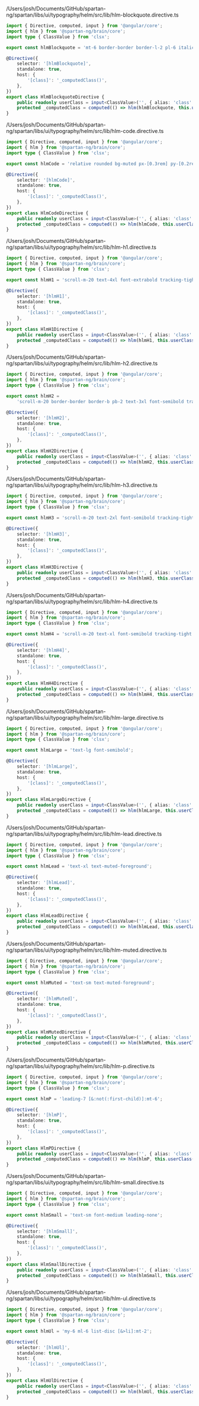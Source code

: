/Users/josh/Documents/GitHub/spartan-ng/spartan/libs/ui/typography/helm/src/lib/hlm-blockquote.directive.ts
```typescript
import { Directive, computed, input } from '@angular/core';
import { hlm } from '@spartan-ng/brain/core';
import type { ClassValue } from 'clsx';

export const hlmBlockquote = 'mt-6 border-border border-l-2 pl-6 italic';

@Directive({
	selector: '[hlmBlockquote]',
	standalone: true,
	host: {
		'[class]': '_computedClass()',
	},
})
export class HlmBlockquoteDirective {
	public readonly userClass = input<ClassValue>('', { alias: 'class' });
	protected _computedClass = computed(() => hlm(hlmBlockquote, this.userClass()));
}

```
/Users/josh/Documents/GitHub/spartan-ng/spartan/libs/ui/typography/helm/src/lib/hlm-code.directive.ts
```typescript
import { Directive, computed, input } from '@angular/core';
import { hlm } from '@spartan-ng/brain/core';
import type { ClassValue } from 'clsx';

export const hlmCode = 'relative rounded bg-muted px-[0.3rem] py-[0.2rem] font-mono text-sm font-semibold';

@Directive({
	selector: '[hlmCode]',
	standalone: true,
	host: {
		'[class]': '_computedClass()',
	},
})
export class HlmCodeDirective {
	public readonly userClass = input<ClassValue>('', { alias: 'class' });
	protected _computedClass = computed(() => hlm(hlmCode, this.userClass()));
}

```
/Users/josh/Documents/GitHub/spartan-ng/spartan/libs/ui/typography/helm/src/lib/hlm-h1.directive.ts
```typescript
import { Directive, computed, input } from '@angular/core';
import { hlm } from '@spartan-ng/brain/core';
import type { ClassValue } from 'clsx';

export const hlmH1 = 'scroll-m-20 text-4xl font-extrabold tracking-tight lg:text-5xl';

@Directive({
	selector: '[hlmH1]',
	standalone: true,
	host: {
		'[class]': '_computedClass()',
	},
})
export class HlmH1Directive {
	public readonly userClass = input<ClassValue>('', { alias: 'class' });
	protected _computedClass = computed(() => hlm(hlmH1, this.userClass()));
}

```
/Users/josh/Documents/GitHub/spartan-ng/spartan/libs/ui/typography/helm/src/lib/hlm-h2.directive.ts
```typescript
import { Directive, computed, input } from '@angular/core';
import { hlm } from '@spartan-ng/brain/core';
import type { ClassValue } from 'clsx';

export const hlmH2 =
	'scroll-m-20 border-border border-b pb-2 text-3xl font-semibold tracking-tight transition-colors first:mt-0';

@Directive({
	selector: '[hlmH2]',
	standalone: true,
	host: {
		'[class]': '_computedClass()',
	},
})
export class HlmH2Directive {
	public readonly userClass = input<ClassValue>('', { alias: 'class' });
	protected _computedClass = computed(() => hlm(hlmH2, this.userClass()));
}

```
/Users/josh/Documents/GitHub/spartan-ng/spartan/libs/ui/typography/helm/src/lib/hlm-h3.directive.ts
```typescript
import { Directive, computed, input } from '@angular/core';
import { hlm } from '@spartan-ng/brain/core';
import type { ClassValue } from 'clsx';

export const hlmH3 = 'scroll-m-20 text-2xl font-semibold tracking-tight';

@Directive({
	selector: '[hlmH3]',
	standalone: true,
	host: {
		'[class]': '_computedClass()',
	},
})
export class HlmH3Directive {
	public readonly userClass = input<ClassValue>('', { alias: 'class' });
	protected _computedClass = computed(() => hlm(hlmH3, this.userClass()));
}

```
/Users/josh/Documents/GitHub/spartan-ng/spartan/libs/ui/typography/helm/src/lib/hlm-h4.directive.ts
```typescript
import { Directive, computed, input } from '@angular/core';
import { hlm } from '@spartan-ng/brain/core';
import type { ClassValue } from 'clsx';

export const hlmH4 = 'scroll-m-20 text-xl font-semibold tracking-tight';

@Directive({
	selector: '[hlmH4]',
	standalone: true,
	host: {
		'[class]': '_computedClass()',
	},
})
export class HlmH4Directive {
	public readonly userClass = input<ClassValue>('', { alias: 'class' });
	protected _computedClass = computed(() => hlm(hlmH4, this.userClass()));
}

```
/Users/josh/Documents/GitHub/spartan-ng/spartan/libs/ui/typography/helm/src/lib/hlm-large.directive.ts
```typescript
import { Directive, computed, input } from '@angular/core';
import { hlm } from '@spartan-ng/brain/core';
import type { ClassValue } from 'clsx';

export const hlmLarge = 'text-lg font-semibold';

@Directive({
	selector: '[hlmLarge]',
	standalone: true,
	host: {
		'[class]': '_computedClass()',
	},
})
export class HlmLargeDirective {
	public readonly userClass = input<ClassValue>('', { alias: 'class' });
	protected _computedClass = computed(() => hlm(hlmLarge, this.userClass()));
}

```
/Users/josh/Documents/GitHub/spartan-ng/spartan/libs/ui/typography/helm/src/lib/hlm-lead.directive.ts
```typescript
import { Directive, computed, input } from '@angular/core';
import { hlm } from '@spartan-ng/brain/core';
import type { ClassValue } from 'clsx';

export const hlmLead = 'text-xl text-muted-foreground';

@Directive({
	selector: '[hlmLead]',
	standalone: true,
	host: {
		'[class]': '_computedClass()',
	},
})
export class HlmLeadDirective {
	public readonly userClass = input<ClassValue>('', { alias: 'class' });
	protected _computedClass = computed(() => hlm(hlmLead, this.userClass()));
}

```
/Users/josh/Documents/GitHub/spartan-ng/spartan/libs/ui/typography/helm/src/lib/hlm-muted.directive.ts
```typescript
import { Directive, computed, input } from '@angular/core';
import { hlm } from '@spartan-ng/brain/core';
import type { ClassValue } from 'clsx';

export const hlmMuted = 'text-sm text-muted-foreground';

@Directive({
	selector: '[hlmMuted]',
	standalone: true,
	host: {
		'[class]': '_computedClass()',
	},
})
export class HlmMutedDirective {
	public readonly userClass = input<ClassValue>('', { alias: 'class' });
	protected _computedClass = computed(() => hlm(hlmMuted, this.userClass()));
}

```
/Users/josh/Documents/GitHub/spartan-ng/spartan/libs/ui/typography/helm/src/lib/hlm-p.directive.ts
```typescript
import { Directive, computed, input } from '@angular/core';
import { hlm } from '@spartan-ng/brain/core';
import type { ClassValue } from 'clsx';

export const hlmP = 'leading-7 [&:not(:first-child)]:mt-6';

@Directive({
	selector: '[hlmP]',
	standalone: true,
	host: {
		'[class]': '_computedClass()',
	},
})
export class HlmPDirective {
	public readonly userClass = input<ClassValue>('', { alias: 'class' });
	protected _computedClass = computed(() => hlm(hlmP, this.userClass()));
}

```
/Users/josh/Documents/GitHub/spartan-ng/spartan/libs/ui/typography/helm/src/lib/hlm-small.directive.ts
```typescript
import { Directive, computed, input } from '@angular/core';
import { hlm } from '@spartan-ng/brain/core';
import type { ClassValue } from 'clsx';

export const hlmSmall = 'text-sm font-medium leading-none';

@Directive({
	selector: '[hlmSmall]',
	standalone: true,
	host: {
		'[class]': '_computedClass()',
	},
})
export class HlmSmallDirective {
	public readonly userClass = input<ClassValue>('', { alias: 'class' });
	protected _computedClass = computed(() => hlm(hlmSmall, this.userClass()));
}

```
/Users/josh/Documents/GitHub/spartan-ng/spartan/libs/ui/typography/helm/src/lib/hlm-ul.directive.ts
```typescript
import { Directive, computed, input } from '@angular/core';
import { hlm } from '@spartan-ng/brain/core';
import type { ClassValue } from 'clsx';

export const hlmUl = 'my-6 ml-6 list-disc [&>li]:mt-2';

@Directive({
	selector: '[hlmUl]',
	standalone: true,
	host: {
		'[class]': '_computedClass()',
	},
})
export class HlmUlDirective {
	public readonly userClass = input<ClassValue>('', { alias: 'class' });
	protected _computedClass = computed(() => hlm(hlmUl, this.userClass()));
}

```
